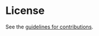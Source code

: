 # License

See the
[guidelines for contributions](https://github.com/mengelbart/draft-engelbart-avtcore-rtcp-point-cloud-roi/blob/main/CONTRIBUTING.md).
